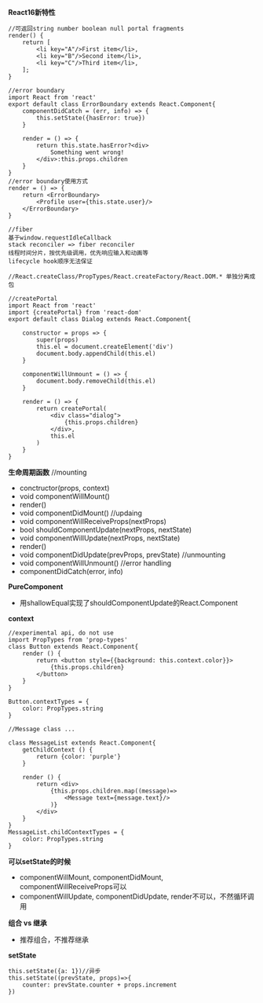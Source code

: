 **React16新特性**
```
//可返回string number boolean null portal fragments
render() { 
	return [ 
    	<li key="A"/>First item</li>,
    	<li key="B"/>Second item</li>,
    	<li key="C"/>Third item</li>,
  	];
}

//error boundary
import React from 'react'
export default class ErrorBoundary extends React.Component{
	componentDidCatch = (err, info) => {
		this.setState({hasError: true})
	}

	render = () => {
		return this.state.hasError?<div>
			Something went wrong!
		</div>:this.props.children
	}
}
//error boundary使用方式
render = () => {
	return <ErrorBoundary>
		<Profile user={this.state.user}/>
	</ErrorBoundary>
}

//fiber 
基于window.requestIdleCallback
stack reconciler => fiber reconciler
线程时间分片，按优先级调用，优先响应输入和动画等
lifecycle hook顺序无法保证

//React.createClass/PropTypes/React.createFactory/React.DOM.* 单独分离成包

//createPortal
import React from 'react'
import {createPortal} from 'react-dom'
export default class Dialog extends React.Component{

	constructor = props => {
		super(props)
		this.el = document.createElement('div')
		document.body.appendChild(this.el)
	} 

	componentWillUnmount = () => {
		document.body.removeChild(this.el)
	}

	render = () => {
		return createPortal(
			<div class="dialog">
				{this.props.children}
			</div>,
			this.el
		)
	}
}  
```


**生命周期函数**
//mounting
- conctructor(props, context) 
- void componentWillMount()
- render()
- void componentDidMount()
//updaing
- void componentWillReceiveProps(nextProps)
- bool shouldComponentUpdate(nextProps, nextState)
- void componentWillUpdate(nextProps, nextState)
- render()
- void componentDidUpdate(prevProps, prevState)
//unmounting
- void componentWillUnmount()
//error handling
- componentDidCatch(error, info)



**PureComponent**
- 用shallowEqual实现了shouldComponentUpdate的React.Component



**context**
```
//experimental api, do not use
import PropTypes from 'prop-types'
class Button extends React.Component{
	render () {
		return <button style={{background: this.context.color}}>
			{this.props.children}
		</button>
	}
}

Button.contextTypes = {
	color: PropTypes.string
}

//Message class ...

class MessageList extends React.Component{
	getChildContext () {
		return {color: 'purple'}
	}

	render () {
		return <div>
			{this.props.children.map((message)=>
				<Message text={message.text}/>
			)}
		</div>
	}
}
MessageList.childContextTypes = {
	color: PropTypes.string
}
```


**可以setState的时候**
- componentWillMount, componentDidMount, componentWillReceiveProps可以
- componentWillUpdate, componentDidUpdate, render不可以，不然循环调用



**组合 vs 继承**
- 推荐组合，不推荐继承



**setState**
```
this.setState({a: 1})//异步
this.setState((prevState, props)=>{
	counter: prevState.counter + props.increment
})
```
